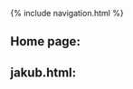 {% include navigation.html %}

## Home page:
<script src="https://emgithub.com/embed.js?target=https%3A%2F%2Fgithub.com%2FJakubPonulak%2F5_hackers%2Fblob%2Fmain%2Ftemplates%2Fmain_page.html&style=github&showBorder=on&showLineNumbers=on&showCopy=on&fetchFromJsDelivr=on"></script>

## jakub.html:
<script src="https://emgithub.com/embed.js?target=https%3A%2F%2Fgithub.com%2FJakubPonulak%2F5_hackers%2Fblob%2Fmain%2Ftemplates%2Fabout_us%2Fjakub.html&style=github&showBorder=on&showLineNumbers=on&showCopy=on"></script>
